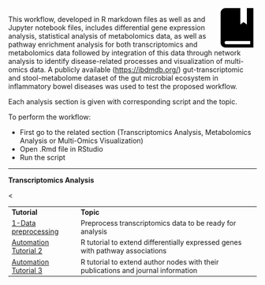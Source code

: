 <img src="../images/tutorials-icon.png" width="80" align="right"/>

This workflow, developed in R markdown files as well as and Jupyter notebook files, includes differential gene expression analysis, statistical analysis of metabolomics data, as well as pathway enrichment analysis for both transcriptomics and metabolomics data followed by integration of this data through network analysis to identify disease-related processes and visualization of multi-omics data. A publicly available (https://ibdmdb.org/) gut-transcriptomic and stool-metabolome dataset of the gut microbial ecosystem in inflammatory bowel diseases was used to test the proposed workflow.<br>

Each analysis section is given with corresponding script and the topic.<br>

To perform the workflow:<br>
* First go to the related section (Transcriptomics Analysis, Metabolomics Analysis or Multi-Omics Visualization)<br> 
* Open .Rmd file in RStudio<br>
* Run the script<br>

***
**Transcriptomics Analysis**
<table>
<tr>
    <td><b>Tutorial</b></td><td><b>Topic</b></td>
</tr>
<tr>
    <td><a href="https://github.com/BiGCAT-UM/Transcriptomics_Metabolomics_Analysis/tree/master/transcriptomics_analysis/1-data_preprocessing">1-Data preprocessing </a></td>
    <td>Preprocess transcriptomics data to be ready for analysis</td>
</tr>
<<tr>
<td><a href="https://github.com/CyTargetLinker/cytargetlinker-automation/tree/master/R-automation/UseCase2">Automation Tutorial 2</a></td><td>R tutorial to extend differentially expressed genes with pathway associations</td>
</tr>
<tr>
<td><a href="https://github.com/CyTargetLinker/cytargetlinker-automation/tree/master/R-automation/UseCase3">Automation Tutorial 3</a></td><td>R tutorial to extend author nodes with their publications and journal information</td>
</tr>
</table>
